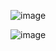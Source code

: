 ![image](https://github.com/mireashik/algebra_1sem/assets/123753819/3a07246c-a166-4cca-97c8-29e9c3a8e188)

![image](https://github.com/mireashik/algebra_1sem/assets/123753819/a51f826d-ae8a-4c72-82e8-319fcfb01d89)
